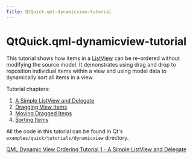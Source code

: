 ```yaml
---
Title: QtQuick.qml-dynamicview-tutorial
---
```


# QtQuick.qml-dynamicview-tutorial

<span class="subtitle"></span>
<!-- $$$qml-dynamicview-tutorial.html-description -->
<p>This tutorial shows how items in a <a href="QtQuick.ListView.md">ListView</a> can be re-ordered without modifying the source model. It demonstrates using drag and drop to reposition individual items within a view and using model data to dynamically sort all items in a view.</p>
<p>Tutorial chapters:</p>
<ol class="1">
<li><a href="QtQuick.tutorials-dynamicview-dynamicview1.md">A Simple ListView and Delegate</a></li>
<li><a href="QtQuick.tutorials-dynamicview-dynamicview2.md">Dragging View Items</a></li>
<li><a href="QtQuick.tutorials-dynamicview-dynamicview3.md">Moving Dragged Items</a></li>
<li><a href="QtQuick.tutorials-dynamicview-dynamicview4.md">Sorting Items</a></li>
</ol>
<p>All the code in this tutorial can be found in Qt's <code>examples/quick/tutorials/dynamicview</code> directory.</p>
<!-- @@@qml-dynamicview-tutorial.html -->
<p class="naviNextPrevious footerNavi">
<a class="nextPage" href="QtQuick.tutorials-dynamicview-dynamicview1.md">QML Dynamic View Ordering Tutorial 1 - A Simple ListView and Delegate</a>
</p>
